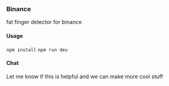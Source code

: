 ### Binance

fat finger detector for binance

#### Usage

`npm install`
`npm run dev`

#### Chat

Let me know if this is helpful and we can make more cool stuff
